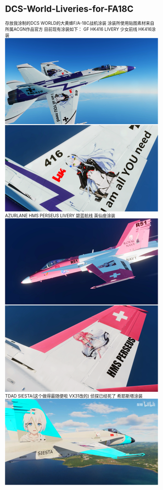 # DCS-World-Liveries-for-FA18C
存放我涂制的DCS WORLD的大黄蜂F/A-18C战机涂装
涂装所使用贴图素材来自所属ACGN作品官方
目前现有涂装如下：
GF HK416 LIVERY 少女前线 HK416涂装
![](https://github.com/PerseusDesu/DCS-World-Liveries-for-FA18C/blob/main/img/hk1.png)
![](https://github.com/PerseusDesu/DCS-World-Liveries-for-FA18C/blob/main/img/hk2.png)
AZURLANE HMS PERSEUS LIVERY 碧蓝航线 英仙座涂装
![](https://github.com/PerseusDesu/DCS-World-Liveries-for-FA18C/blob/main/img/per1.png)
![](https://github.com/PerseusDesu/DCS-World-Liveries-for-FA18C/blob/main/img/per2.png)
TDAD SIESTA(这个做得最随便啦 VX31改的) 侦探已经死了 希耶斯塔涂装
![](https://github.com/PerseusDesu/DCS-World-Liveries-for-FA18C/blob/main/img/siesta(from%20my%20bilibili).png)
